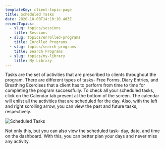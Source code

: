 ```yaml
---
templateKey: client-topic-page
title: Scheduled Tasks
date: 2020-10-08T14:10:10.403Z
recentTopics:
  - slug: topics/sessions
    title: Sessions
  - slug: topics/enrolled-programs
    title: Enrolled Programs
  - slug: topics/search-programs
    title: Search Programs
  - slug: topics/my-library
    title: My Library
---
```

Tasks are the set of activities that are prescribed to clients throughout the program. There are different types of tasks- Free Forms, Diary Entries, and Breathing Exercises that a client has to perform from time to time for completing the program successfully. To check all your scheduled tasks, click on the Calendar tab present at the bottom of the screen. The calendar will enlist all the activities that are scheduled for the day. Also, with the left and right scrolling arrow, you can view the past and future tasks, respectively. 

![Scheduled Tasks](/img/my-calendar-i.png "Scheduled Tasks")

Not only this, but you can also view the scheduled task- day, date, and time on the dashboard. With this, you can better plan your days and never miss any activity.
